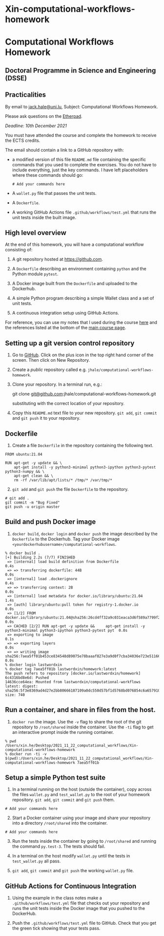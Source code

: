 # Xin-computational-workflows-homework
# Computational Workflows Homework
## Doctoral Programme in Science and Engineering (DSSE)

## Practicalities

By email to [jack.hale@uni.lu](mailto:jack.hale@uni.lu), Subject: Computational
Workflows Homework.

Please ask questions on the [Etherpad](https://pad.carpentries.org/cwul2021).

*Deadline: 10th December 2021*

You must have attended the course and complete the homework to receive the ECTS
credits.

The email should contain a link to a GitHub repository with:

* a modified version of this file `README.md` file containing the specific
  commands that you used to complete the exercises. You do not have to include
  everything, just the key commands. I have left placeholders where these commands
  should go:

    ```
    # Add your commands here
    ```
* A `wallet.py` file that passes the unit tests.
* A `Dockerfile`.
* A working GitHub Actions file `.github/workflows/test.yml` that runs the unit
  tests inside the built image.

## High level overview

At the end of this homework, you will have a computational workflow consisting
of:

1. A git repository hosted at https://github.com.

1. A `Dockerfile` describing an environment containing `python` and the Python module
   `pytest`.

2. A Docker image built from the `Dockerfile` and uploaded to the Dockerhub.

3. A simple Python program describing a simple Wallet class and a set of unit tests.

4. A continuous integration setup using GitHub Actions.

For reference, you can use my notes that I used during the course
[here](https://github.com/jhale/computational-workflows/blob/master/README_instructor.md)
and the references listed at the bottom of the [main course
page](https://jhale.github.io/computational-workflows/).

## Setting up a git version control repository

1. Go to [GitHub](https://github.com). Click on the plus icon in the top right
   hand corner of the screen. Then click on New Repository.

2. Create a *public* repository called e.g.
   `jhale/computational-workflows-homework`.

3. Clone your repository. In a terminal run, e.g.:

     git clone git@github.com:jhale/computational-workflows-homework.git

   substituting with the correct location of your repository.

4. Copy this `README.md` text file to your new repository. `git add`, `git
   commit` and `git push` it to your repository.

## Dockerfile

1. Create a file `Dockerfile` in the repository containing the following text.

```
FROM ubuntu:21.04

RUN apt-get -y update && \
    apt-get install -y python3-minimal python3-ipython python3-pytest python3-numpy && \
    apt-get clean && \
    rm -rf /var/lib/apt/lists/* /tmp/* /var/tmp/*
```

2. `git add` and `git push` the file `Dockerfile` to the repository.

```
# git add .
git commit -m "Bug Fixed"
git push -u origin master
```

## Build and push Docker image

1. `docker build`, `docker login` and `docker push` the image described by the
   `Dockerfile` to the Dockerhub. Tag your Docker image
   `<yourdockerhubusername>/computational-workflows`.

```
% docker build .
[+] Building 2.2s (7/7) FINISHED
 => [internal] load build definition from Dockerfile                                                                 0.4s
 => => transferring dockerfile: 44B                                                                                  0.0s
 => [internal] load .dockerignore                                                                                    0.4s
 => => transferring context: 2B                                                                                      0.0s
 => [internal] load metadata for docker.io/library/ubuntu:21.04                                                      1.4s
 => [auth] library/ubuntu:pull token for registry-1.docker.io                                                        0.0s
 => [1/2] FROM docker.io/library/ubuntu:21.04@sha256:26cd4ff32a9c031eaca3d6f589a7799f28b34a539e1bd81acbf1a6efeec4b1  0.0s
 => CACHED [2/2] RUN apt-get -y update &&     apt-get install -y python3-minimal python3-ipython python3-pytest pyt  0.0s
 => exporting to image                                                                                               0.1s
 => => exporting layers                                                                                              0.0s
 => => writing image sha256:7aea5ff01b453ce834548d89075e78baaaf827e3a9d0f7cba34036e723e51166                         0.0s
% docker login lastwordxin
% docker tag 7aea5ff01b lastwordxin/homework:latest
The push refers to repository [docker.io/lastwordxin/homework]
6c4316bd8e6d: Pushed
14636cce64ea: Mounted from lastwordxin/computational-workflows
latest: digest: sha256:5f3e8369ad4d27e2bb80666187109a0dc550d57bf1d5768bd076854c6a657910 size: 740
```

## Run a container, and share in files from the host.

1. `docker run` the image. Use the `-v` flag to share the root of the git
   repository to `/root/shared` inside the container. Use the `-ti` flag to get
   an interactive prompt inside the running container.

```
% pwd
/Users/xin.he/Desktop/2021_11_22_computational_workflows/Xin-computational-workflows-homework
% docker run -ti -v $(pwd):/Users/xin.he/Desktop/2021_11_22_computational_workflows/Xin-computational-workflows-homework 7aea5ff01b
```

## Setup a simple Python test suite

1. In a terminal running on the host (outside the container), copy across the
   files ``wallet.py`` and
   ``test_wallet.py`` to the root of your homework
   repository.  ``git add``, ``git commit`` and ``git push`` them.

```
# Add your commands here
```

2. Start a Docker container using your image and share your repository into a
   directory `/root/shared` into the container.

```
# Add your commands here
```

3. Run the tests inside the container by going to `/root/shared` and running the
   command `py.test-3`. The tests should fail.

3. In a terminal on the host modify ``wallet.py`` until the tests in
   ``test_wallet.py`` all pass.

4. ``git add``, ``git commit`` and ``git push`` the working ``wallet.py`` file.

## GitHub Actions for Continuous Integration

1. Using the example in the class notes make a `.github/workflows/test.yml`
   file that checks out your repository and runs the unit tests inside the
   Docker image that you pushed to the DockerHub.

3. Push the `.github/workflows/test.yml` file to GitHub. Check that you get the
   green tick showing that your tests pass.
